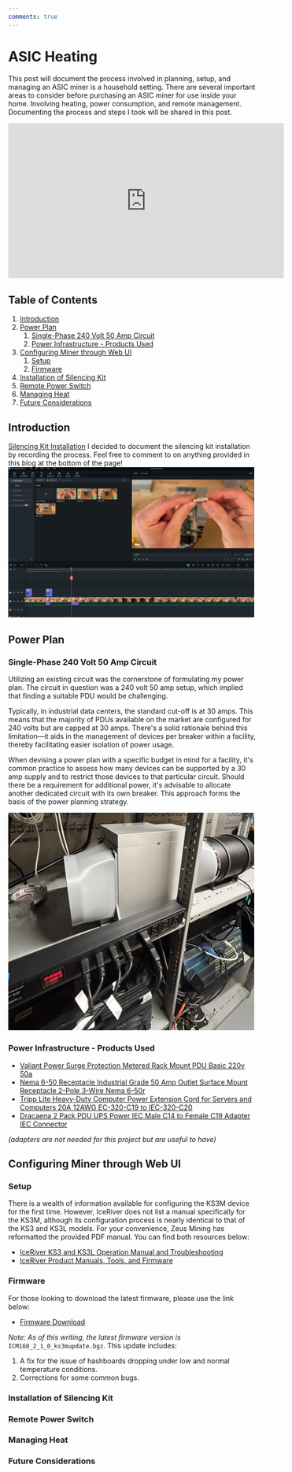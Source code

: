 ```yaml
---
comments: true
---
```

# ASIC Heating 
This post will document the process involved in planning, setup, and managing an ASIC miner is a household setting. There are several important areas to consider before purchasing an ASIC miner for use inside your home. Involving heating, power consumption, and remote management. Documenting the process and steps I took will be shared in this post.
<iframe width="560" height="315" src="https://www.youtube.com/embed/tIneY9daxnw?si=xXTt_P2DcuZ7qO-y" title="YouTube video player" frameborder="0" allow="accelerometer; autoplay; clipboard-write; encrypted-media; gyroscope; picture-in-picture; web-share" allowfullscreen></iframe>

## Table of Contents
1. [Introduction](#introduction)
2. [Power Plan](#power-plan)
    1. [Single-Phase 240 Volt 50 Amp Circuit](#single-phase-circuit)
    2. [Power Infrastructure - Products Used](#power-products)
3. [Configuring Miner through Web UI](#configuring-miner-through-web-ui)
    1. [Setup](#setup)
    2. [Firmware](#firmware)
4. [Installation of Silencing Kit](#installation-of-silencing-kit)
5. [Remote Power Switch](#remote-power-switch)
6. [Managing Heat](#managing-heat)
7. [Future Considerations](#future-considerations)

## Introduction 
[Silencing Kit Installation](https://youtu.be/tIneY9daxnw?si=ualFuQoHbqlXtb2A)
I decided to document the silencing kit installation by recording the process. 
Feel free to comment to on anything provided in this blog at the bottom of the page!
<img src="introduction.jpg" alt="Video Edit Visual" width="500" height="auto">

## Power Plan
### Single-Phase 240 Volt 50 Amp Circuit

Utilizing an existing circuit was the cornerstone of formulating my power plan. The circuit in question was a 240 volt 50 amp setup, which implied that finding a suitable PDU would be challenging.

Typically, in industrial data centers, the standard cut-off is at 30 amps. This means that the majority of PDUs available on the market are configured for 240 volts but are capped at 30 amps. There's a solid rationale behind this limitation—it aids in the management of devices per breaker within a facility, thereby facilitating easier isolation of power usage.

When devising a power plan with a specific budget in mind for a facility, it's common practice to assess how many devices can be supported by a 30 amp supply and to restrict those devices to that particular circuit. Should there be a requirement for additional power, it's advisable to allocate another dedicated circuit with its own breaker. This approach forms the basis of the power planning strategy.

<img src="pdu.jpg" alt="PDU Installed Visual" width="500" height="auto">

### Power Infrastructure - Products Used 

- <a target="_blank" href="https://www.amazon.com/gp/product/B0BFFB458M/ref=ppx_yo_dt_b_search_asin_title?ie=UTF8&amp;psc=1&_encoding=UTF8&tag=codypaternost-20&linkCode=ur2&linkId=a9ddd6b402e715f57bfcf0a9944ea4bb&camp=1789&creative=9325">Valiant Power Surge Protection Metered Rack Mount PDU Basic 220v 50a</a>
- <a target="_blank" href="https://www.amazon.com/EDYCARX-Receptacle-Industrial-Outlet-Surface/dp/B0C4FHQ4NL/ref=sr_1_7?crid=UL1FDQDQ3YIA&amp;keywords=L6-50r%252Bblack&amp;qid=1707014530&amp;sprefix=l6-50r%252Bblac%252Caps%252C115&amp;sr=8-7&amp;th=1&_encoding=UTF8&tag=codypaternost-20&linkCode=ur2&linkId=7a11142179905bebf9f17cca03b8f360&camp=1789&creative=9325">Nema 6-50 Receptacle Industrial Grade 50 Amp Outlet Surface Mount Receptacle 2-Pole 3-Wire Nema 6-50r</a>
- <a target="_blank" href="https://www.amazon.com/gp/product/B001348EDC/ref=ppx_yo_dt_b_search_asin_title?ie=UTF8&amp;th=1https://www.amazon.com/gp/product/B001348EDC/ref=ppx_yo_dt_b_search_asin_title?ie=UTF8&amp;th=1&_encoding=UTF8&tag=codypaternost-20&linkCode=ur2&linkId=7b1e9fae45399d10a7095922959ec344&camp=1789&creative=9325">Tripp Lite Heavy-Duty Computer Power Extension Cord for Servers and Computers 20A 12AWG EC-320-C19 to IEC-320-C20</a>
- <a target="_blank" href="https://www.amazon.com/gp/product/B09R6JM1VC/ref=ppx_yo_dt_b_search_asin_title?ie=UTF8&amp;th=1&_encoding=UTF8&tag=codypaternost-20&linkCode=ur2&linkId=f00c7d69d2cd5068fea4916b72d2f3bc&camp=1789&creative=9325">Dracaena 2 Pack PDU UPS Power IEC Male C14 to Female C19 Adapter IEC Connector </a>

*(adapters are not needed for this project but are useful to have)*
## Configuring Miner through Web UI
### Setup

There is a wealth of information available for configuring the KS3M device for the first time. However, IceRiver does not list a manual specifically for the KS3M, although its configuration process is nearly identical to that of the KS3 and KS3L models. For your convenience, Zeus Mining has reformatted the provided PDF manual. You can find both resources below:

- [IceRiver KS3 and KS3L Operation Manual and Troubleshooting](https://www.zeusbtc.com/articles/information/4718-iceriver-ks3-ks3l-operation-manual-and-troubleshooting)
- [IceRiver Product Manuals, Tools, and Firmware](https://www.iceriver.io/tutorial/)

### Firmware

For those looking to download the latest firmware, please use the link below:

- [Firmware Download](https://www.iceriver.io/firmware-download/)

*Note: As of this writing, the latest firmware version is* `ICM168_2_1_0_ks3mupdate.bgz`. This update includes:

1. A fix for the issue of hashboards dropping under low and normal temperature conditions.
2. Corrections for some common bugs.


### Installation of Silencing Kit

### Remote Power Switch

### Managing Heat

### Future Considerations